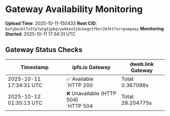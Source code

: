 # Gateway Availability Monitoring

**Upload Time**: 2025-10-11-150433
**Root CID**: `bafybeibt7v3fp7wtgdjp6qrywkkes5j6ckegntf6nr26fkt7srrpnmpeey`
**Monitoring Started**: 2025-10-11 17:34:31 UTC

## Gateway Status Checks

| Timestamp | ipfs.io Gateway | dweb.link Gateway |
|-----------|-----------------|-------------------|
| 2025-10-11 17:34:31 UTC | ✅ Available<br>`HTTP 200 | Total: 0.367088s | DNS: 0.161391s | Connect: 0.179795s | Transfer: 0.366092s | Size: 50098 bytes` | ✅ Available<br>`HTTP 200 | Total: 21.005170s | DNS: 0.052500s | Connect: 0.070183s | Transfer: 21.004535s | Size: 50098 bytes` |
| 2025-10-12 01:35:13 UTC | ❌ Unavailable (HTTP 504)<br>`HTTP 504 | Total: 28.204775s | DNS: 0.122387s | Connect: 0.128298s | Transfer: 28.204683s | Size: 148 bytes` | ✅ Available<br>`HTTP 200 | Total: 11.858349s | DNS: 0.082709s | Connect: 0.088706s | Transfer: 11.858092s | Size: 50098 bytes` |
